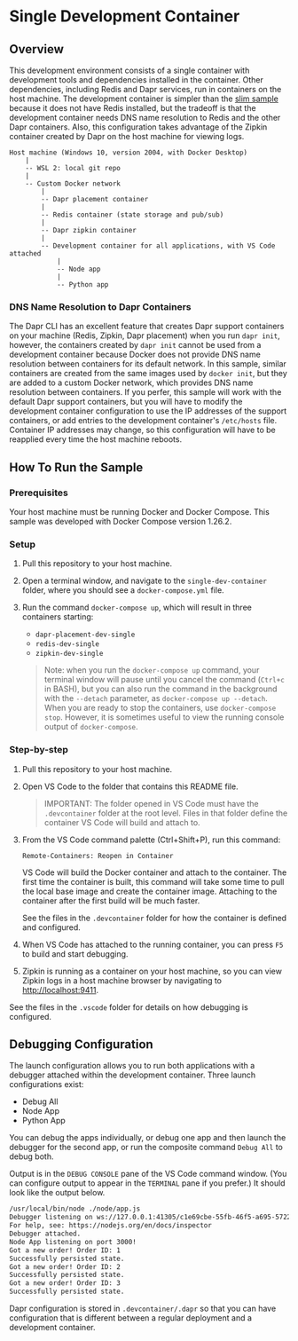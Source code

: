 # Single Development Container

## Overview

This development environment consists of a single container with development tools and dependencies installed in the container. Other dependencies, including Redis and Dapr services, run in containers on the host machine. The development container is simpler than the [slim sample](../single-dev-container-slim/README.md) because it does not have Redis installed, but the tradeoff is that the development container needs DNS name resolution to Redis and the other Dapr containers. Also, this configuration takes advantage of the Zipkin container created by Dapr on the host machine for viewing logs.

```ASCII
Host machine (Windows 10, version 2004, with Docker Desktop)
    |
    -- WSL 2: local git repo
    |
    -- Custom Docker network
        |
        -- Dapr placement container
        |
        -- Redis container (state storage and pub/sub)
        |
        -- Dapr zipkin container
        |
        -- Development container for all applications, with VS Code attached
            |
            -- Node app
            |
            -- Python app
```

### DNS Name Resolution to Dapr Containers

The Dapr CLI has an excellent feature that creates Dapr support containers on your machine (Redis, Zipkin, Dapr placement) when you run `dapr init`, however, the containers created by `dapr init` cannot be used from a development container because Docker does not provide DNS name resolution between containers for its default network. In this sample, similar containers are created from the same images used by `docker init`, but they are added to a custom Docker network, which provides DNS name resolution between containers. If you perfer, this sample will work with the default Dapr support containers, but you will have to modify the development container configuration to use the IP addresses of the support containers, or add entries to the development container's `/etc/hosts` file. Container IP addresses may change, so this configuration will have to be reapplied every time the host machine reboots.

## How To Run the Sample

### Prerequisites

Your host machine must be running Docker and Docker Compose. This sample was developed with Docker Compose version 1.26.2.

### Setup

1. Pull this repository to your host machine.
1. Open a terminal window, and navigate to the `single-dev-container` folder, where you should see a `docker-compose.yml` file.
1. Run the command `docker-compose up`, which will result in three containers starting:

   - `dapr-placement-dev-single`
   - `redis-dev-single`
   - `zipkin-dev-single`
  
   > Note: when you run the `docker-compose up` command, your terminal window will pause until you cancel the command (`Ctrl+c` in BASH), but you can also run the command in the background with the `--detach` parameter, as `docker-compose up --detach`. When you are ready to stop the containers, use `docker-compose stop`. However, it is sometimes useful to view the running console output of `docker-compose`.

### Step-by-step

1. Pull this repository to your host machine.
1. Open VS Code to the folder that contains this README file.

    > IMPORTANT: The folder opened in VS Code must have the `.devcontainer` folder at the root level. Files in that folder define the container VS Code will build and attach to.

1. From the VS Code command palette (Ctrl+Shift+P), run this command:

    ```ASCII
    Remote-Containers: Reopen in Container
    ```

    VS Code will build the Docker container and attach to the container. The first time the container is built, this command will take some time to pull the local base image and create the container image. Attaching to the container after the first build will be much faster.

    See the files in the `.devcontainer` folder for how the container is defined and configured.

1. When VS Code has attached to the running container, you can press `F5` to build and start debugging.
1. Zipkin is running as a container on your host machine, so you can view Zipkin logs in a host machine browser by navigating to [http://localhost:9411](http://localhost:9411).

See the files in the `.vscode` folder for details on how debugging is configured.

## Debugging Configuration

The launch configuration allows you to run both applications with a debugger attached within the development container. Three launch configurations exist:

- Debug All
- Node App
- Python App

You can debug the apps individually, or debug one app and then launch the debugger for the second app, or run the composite command `Debug All` to debug both.

Output is in the `DEBUG CONSOLE` pane of the VS Code command window. (You can configure output to appear in the `TERMINAL` pane if you prefer.) It should look like the output below.

```BASH
/usr/local/bin/node ./node/app.js
Debugger listening on ws://127.0.0.1:41305/c1e69cbe-55fb-46f5-a695-57221e293793
For help, see: https://nodejs.org/en/docs/inspector
Debugger attached.
Node App listening on port 3000!
Got a new order! Order ID: 1
Successfully persisted state.
Got a new order! Order ID: 2
Successfully persisted state.
Got a new order! Order ID: 3
Successfully persisted state.
```

Dapr configuration is stored in `.devcontainer/.dapr` so that you can have configuration that is different between a regular deployment and a development container.
